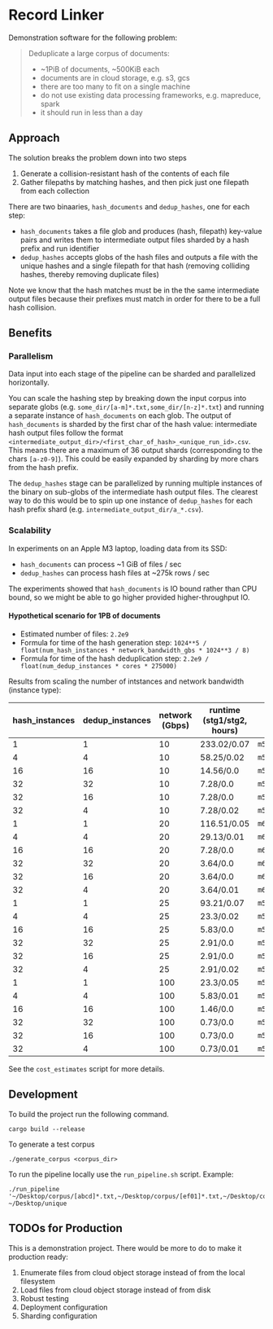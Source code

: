 # Record Linker

Demonstration software for the following problem:

> Deduplicate a large corpus of documents:
> - ~1PiB of documents, ~500KiB each
> - documents are in cloud storage, e.g. s3, gcs
> - there are too many to fit on a single machine
> - do not use existing data processing frameworks, e.g. mapreduce, spark
> - it should run in less than a day

## Approach

The solution breaks the problem down into two steps

1. Generate a collision-resistant hash of the contents of each file
2. Gather filepaths by matching hashes, and then pick just one filepath from each collection

There are two binaaries, `hash_documents` and `dedup_hashes`, one for each step:

* `hash_documents` takes a file glob and produces (hash, filepath) key-value pairs and writes them to intermediate output files sharded by a hash prefix and run identifier
* `dedup_hashes` accepts globs of the hash files and outputs a file with the unique hashes and a single filepath for that hash (removing colliding hashes, thereby removing duplicate files)

Note we know that the hash matches must be in the the same intermediate output files because their prefixes must match in order for there to be a full hash collision.

## Benefits

### Parallelism

Data input into each stage of the pipeline can be sharded and parallelized horizontally.

You can scale the hashing step by breaking down the input corpus into separate globs (e.g. `some_dir/[a-m]*.txt,some_dir/[n-z]*.txt`) and running a separate instance of `hash_documents` on each glob. The output of `hash_documents` is sharded by the first char of the hash value: intermediate hash output files follow the format `<intermediate_output_dir>/<first_char_of_hash>_<unique_run_id>.csv`. This means there are a maximum of 36 output shards (corresponding to the chars `[a-z0-9]`). This could be easily expanded by sharding by more chars from the hash prefix.

The `dedup_hashes` stage can be parallelized by running multiple instances of the binary on sub-globs of the intermediate hash output files. The clearest way to do this would be to spin up one instance of `dedup_hashes` for each hash prefix shard (e.g. `intermediate_output_dir/a_*.csv`).

### Scalability

In experiments on an Apple M3 laptop, loading data from its SSD:

- `hash_documents` can process ~1 GiB of files / sec
- `dedup_hashes` can process hash files at ~275k rows / sec

The experiments showed that `hash_documents` is IO bound rather than CPU bound, so we might be able to go higher provided higher-throughput IO.

#### Hypothetical scenario for 1PB of documents

- Estimated number of files: `2.2e9`
- Formula for time of the hash generation step: `1024**5 / float(num_hash_instances * network_bandwidth_gbs * 1024**3 / 8)`
- Formula for time of the hash deduplication step: `2.2e9 / float(num_dedup_instances * cores * 275000)`

Results from scaling the number of intstances and network bandwidth (instance type):

| hash_instances | dedup_instances | network (Gbps) | runtime (stg1/stg2, hours) | instance | cost |
|----------------|-----------------|----------------|-----------------|----------|------|
| 1 | 1 | 10 | 233.02/0.07 | `m5.8xlarge` | $358.95 |
| 4 | 4 | 10 | 58.25/0.02 | `m5.8xlarge` | $358.95 |
| 16 | 16 | 10 | 14.56/0.0 | `m5.8xlarge` | $358.95 |
| 32 | 32 | 10 | 7.28/0.0 | `m5.8xlarge` | $358.95 |
| 32 | 16 | 10 | 7.28/0.0 | `m5.8xlarge` | $358.95 |
| 32 | 4 | 10 | 7.28/0.02 | `m5.8xlarge` | $358.95 |
| 1 | 1 | 20 | 116.51/0.05 | `m6g.12xlarge` | $215.63 |
| 4 | 4 | 20 | 29.13/0.01 | `m6g.12xlarge` | $215.63 |
| 16 | 16 | 20 | 7.28/0.0 | `m6g.12xlarge` | $215.63 |
| 32 | 32 | 20 | 3.64/0.0 | `m6g.12xlarge` | $215.63 |
| 32 | 16 | 20 | 3.64/0.0 | `m6g.12xlarge` | $215.63 |
| 32 | 4 | 20 | 3.64/0.01 | `m6g.12xlarge` | $215.63 |
| 1 | 1 | 25 | 93.21/0.07 | `m5n.8xlarge` | $177.22 |
| 4 | 4 | 25 | 23.3/0.02 | `m5n.8xlarge` | $177.22 |
| 16 | 16 | 25 | 5.83/0.0 | `m5n.8xlarge` | $177.22 |
| 32 | 32 | 25 | 2.91/0.0 | `m5n.8xlarge` | $177.22 |
| 32 | 16 | 25 | 2.91/0.0 | `m5n.8xlarge` | $177.22 |
| 32 | 4 | 25 | 2.91/0.02 | `m5n.8xlarge` | $177.22 |
| 1 | 1 | 100 | 23.3/0.05 | `m5zn.12xlarge` | $92.46 |
| 4 | 4 | 100 | 5.83/0.01 | `m5zn.12xlarge` | $92.46 |
| 16 | 16 | 100 | 1.46/0.0 | `m5zn.12xlarge` | $92.46 |
| 32 | 32 | 100 | 0.73/0.0 | `m5zn.12xlarge` | $92.46 |
| 32 | 16 | 100 | 0.73/0.0 | `m5zn.12xlarge` | $92.46 |
| 32 | 4 | 100 | 0.73/0.01 | `m5zn.12xlarge` | $92.46 |

See the `cost_estimates` script for more details.

## Development

To build the project run the following command.

```
cargo build --release
```

To generate a test corpus

```
./generate_corpus <corpus_dir>
```

To run the pipeline locally use the `run_pipeline.sh` script. Example:

```
./run_pipeline '~/Desktop/corpus/[abcd]*.txt,~/Desktop/corpus/[ef01]*.txt,~/Desktop/corpus/[2345]*.txt,~/Desktop/corpus/[6789]*.txt' ~/Desktop/unique
```

## TODOs for Production

This is a demonstration project. There would be more to do to make it production ready:

1. Enumerate files from cloud object storage instead of from the local filesystem
1. Load files from cloud object storage instead of from disk
1. Robust testing
1. Deployment configuration
1. Sharding configuration